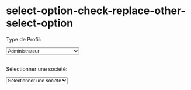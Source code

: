 # select-option-check-replace-other-select-option

<!DOCTYPE html>
<html>
<body>

<p>Type de Profil:</p>
<select id="entity-type" >
  <option value="ROLE_ADMIN">Administrateur</option>
  <option value="ROLE_DIAG_OP">Diagnostiqueur opérateur</option>
  <option value="ROLE_BAIL_OP">Bailleur opérateur</option>
  <option value="ROLE_DIAG_ADMIN">Diagnostiqueur administrateur</option>
  <option value="ROLE_BAIL_ADMIN">Bailleur administrateur</option>
</select>
<br><br>
<p>Sélectionner une société:</p>
<select id="company">
  <option seleted>Sélectionner une société</option>
</select>


<script src="https://ajax.googleapis.com/ajax/libs/jquery/3.3.1/jquery.min.js"></script>
<script>

$("#entity-type").change(function(){
    $('#company').empty();
    var role = $(this).val();
    console.log(role)
    
    var newArr = [];
    var arr = [
    	[2, "Bailleur 1"],
        [6, "Diagnostiqueur 3"],
        [9, "Bailleur 12"],
        [12, "Bailleur 9"],
        [17, "Diagnostiqueur 5"],
        [22, "Diagnostiqueur 13"],
        [25, "Diagnostiqueur 22"]
    ];
    
    const DIAGNOSTIQUEUR = "Diagnostiqueur";
    const BAILLEUR = "Bailleur";
    
    $.each(arr, function (index, value) {
    
    	var indice = DIAGNOSTIQUEUR;
   
        if(role == "ROLE_DIAG_OP" || role == "ROLE_DIAG_ADMIN") {
        	var size = indice.length;
        	var n = value[1].indexOf(indice);
            
            console.log(n)
        	if(n == 0) {
              var res = value[1].substring(n,size+1);
              newArr.push([value[0], value[1]])
            }
        }else if(role == "ROLE_BAIL_OP" || role == "ROLE_BAIL_ADMIN") {
        	var size = indice.length;
        	var n = value[1].indexOf(indice);
            
            console.log(n)
        	if(n == -1) {
              var res = value[1].substring(n,size+1);
              newArr.push([value[0], value[1]])
            }
        }
      
    });
    
    console.log(newArr)
    $.each(newArr, function(key, value) {
    $('#company').append($("<option/>", {
        value: value[0], text: value[1]
    }));
});
    
});

</script>

</body>
</html>
